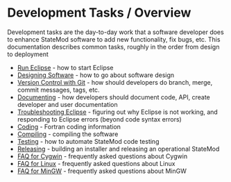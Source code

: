 # Development Tasks / Overview

Development tasks are the day-to-day work that a software developer does to enhance StateMod software
to add new functionality, fix bugs, etc.
This documentation describes common tasks, roughly in the order from design to deployment

* [Run Eclipse](run-eclipse.md) - how to start Eclipse
* [Designing Software](designing-software.md) - how to go about software design
* [Version Control with Git](versioning.md) - how should developers do branch, merge, commit messages, tags, etc.
* [Documenting](documenting.md) - how developers should document code, API, create developer and user documentation
* [Troubleshooting Eclipse](troubleshooting-eclipse.md) - figuring out why Eclipse is not working, and responding to Eclipse errors (beyond code syntax errors)
* [Coding](coding.md) - Fortran coding information
* [Compiling](compiling.md) - compiling the software
* [Testing](testing.md) - how to automate StateMod code testing
* [Releasing](releasing.md) - building an installer and releasing an operational StateMod
* [FAQ for Cygwin](faq-cygwin.md) - frequently asked questions about Cygwin
* [FAQ for Linux](faq-linux.md) - frequently asked questions about Linux
* [FAQ for MinGW](faq-mingw.md) - frequently asked questions about MinGW
